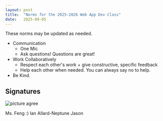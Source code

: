 ```yaml
---
layout: post
title:  "Norms for the 2025-2026 Web App Dev Class"
date:   2025-09-05
---
```


These norms may be updated as needed.

- Communication
  - One Mic
  - Ask questions! Questions are great!
- Work Collaboratively
  - Respect each other's work + give constructive, specific feedback
  - Help each other when needed. You can always say no to help.
- Be Kind.

## Signatures

![picture agree](https://www.memesmonkey.com/images/memesmonkey/fd/fd96a62848df4b976625b39a9689f528.jpeg)

Ms. Feng :)
Ian Allard-Neptune
Jason
